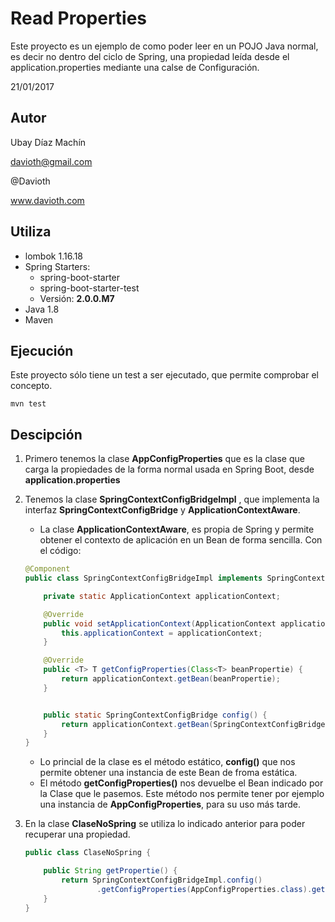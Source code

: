# **Read Properties**

Este proyecto es un ejemplo de como poder leer en un POJO Java normal, es decir no dentro del ciclo de Spring, una propiedad leída desde el application.properties mediante una calse de Configuración.

21/01/2017

## Autor

Ubay Díaz Machín

davioth@gmail.com

@Davioth

www.davioth.com

## Utiliza

- lombok 1.16.18
- Spring Starters:
  - spring-boot-starter
  - spring-boot-starter-test
  - Versión: **2.0.0.M7**
- Java 1.8
- Maven



## Ejecución

Este proyecto sólo tiene un test a ser ejecutado, que permite comprobar el concepto.

`mvn test`

## Descipción

1. Primero tenemos la clase **AppConfigProperties** que es la clase que carga la propiedades de la forma normal usada en Spring Boot, desde **application.properties**

2. Tenemos la clase **SpringContextConfigBridgeImpl** , que implementa la interfaz **SpringContextConfigBridge** y **ApplicationContextAware**. 

   - La clase **ApplicationContextAware**, es propia de Spring y permite obtener el contexto de aplicación en un Bean de forma sencilla. Con el código:

   ```java
   @Component
   public class SpringContextConfigBridgeImpl implements SpringContextConfigBridge, ApplicationContextAware {

       private static ApplicationContext applicationContext;

       @Override
       public void setApplicationContext(ApplicationContext applicationContext) throws BeansException {
           this.applicationContext = applicationContext;
       }

       @Override
       public <T> T getConfigProperties(Class<T> beanPropertie) {
           return applicationContext.getBean(beanPropertie);
       }


       public static SpringContextConfigBridge config() {
           return applicationContext.getBean(SpringContextConfigBridge.class);
       }
   }
   ```

   - Lo princial de la clase es el método estático, **config()** que nos permite obtener una instancia de este Bean de froma estática.
   - El método **getConfigProperties()** nos devuelbe el Bean indicado por la Clase que le pasemos. Este método nos permite tener por ejemplo una instancia de **AppConfigProperties**, para su uso más tarde.

3. En la clase **ClaseNoSpring** se utiliza lo indicado anterior para poder recuperar una propiedad. 

   ```java
   public class ClaseNoSpring {

       public String getPropertie() {
           return SpringContextConfigBridgeImpl.config()
                   .getConfigProperties(AppConfigProperties.class).getPruebaConcepto();
       }
   }
   ```